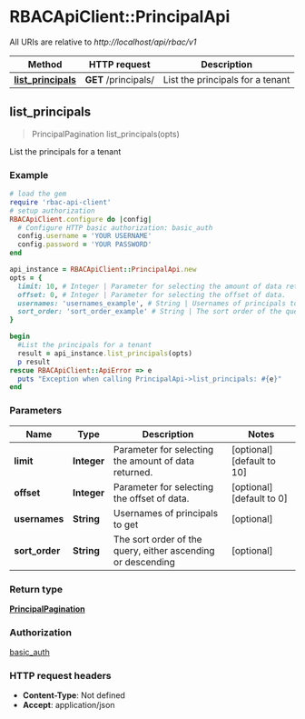 # RBACApiClient::PrincipalApi

All URIs are relative to *http://localhost/api/rbac/v1*

Method | HTTP request | Description
------------- | ------------- | -------------
[**list_principals**](PrincipalApi.md#list_principals) | **GET** /principals/ | List the principals for a tenant



## list_principals

> PrincipalPagination list_principals(opts)

List the principals for a tenant

### Example

```ruby
# load the gem
require 'rbac-api-client'
# setup authorization
RBACApiClient.configure do |config|
  # Configure HTTP basic authorization: basic_auth
  config.username = 'YOUR USERNAME'
  config.password = 'YOUR PASSWORD'
end

api_instance = RBACApiClient::PrincipalApi.new
opts = {
  limit: 10, # Integer | Parameter for selecting the amount of data returned.
  offset: 0, # Integer | Parameter for selecting the offset of data.
  usernames: 'usernames_example', # String | Usernames of principals to get
  sort_order: 'sort_order_example' # String | The sort order of the query, either ascending or descending
}

begin
  #List the principals for a tenant
  result = api_instance.list_principals(opts)
  p result
rescue RBACApiClient::ApiError => e
  puts "Exception when calling PrincipalApi->list_principals: #{e}"
end
```

### Parameters


Name | Type | Description  | Notes
------------- | ------------- | ------------- | -------------
 **limit** | **Integer**| Parameter for selecting the amount of data returned. | [optional] [default to 10]
 **offset** | **Integer**| Parameter for selecting the offset of data. | [optional] [default to 0]
 **usernames** | **String**| Usernames of principals to get | [optional] 
 **sort_order** | **String**| The sort order of the query, either ascending or descending | [optional] 

### Return type

[**PrincipalPagination**](PrincipalPagination.md)

### Authorization

[basic_auth](../README.md#basic_auth)

### HTTP request headers

- **Content-Type**: Not defined
- **Accept**: application/json

